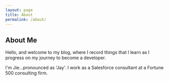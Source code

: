 ```yaml
---
layout: page
title: About
permalink: /about/
---
```


## About Me

<p>Hello, and welcome to my blog, where I record things that I learn as I progress on my journey to become a developer.</p>

<p>I'm Jie...pronounced as 'Jay'. I work as a Salesforce consultant at a Fortune 500 consulting firm.</p>

